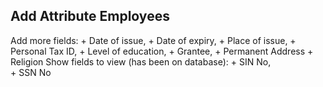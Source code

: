 Add Attribute Employees
--------------------------

Add more fields:
    + Date of issue,
    + Date of expiry,
    + Place of issue,
    + Personal Tax ID,
    + Level of education,
    + Grantee,
    + Permanent Address
    + Religion
Show fields to view (has been on database):
    + SIN No,  
    + SSN No